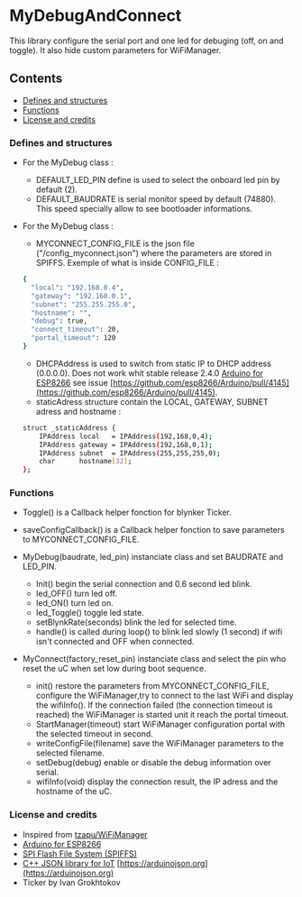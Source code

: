 # MyDebugAndConnect
This library configure the serial port and one led for debuging (off, on and toggle).
It also hide custom parameters for WiFiManager.

## Contents
- [Defines and structures](#defines-and-structures)  
- [Functions](#functions)
- [License and credits](#license-and-credits)

### Defines and structures
* For the MyDebug class :
  * DEFAULT_LED_PIN define is used to select the onboard led pin by default (2).
  * DEFAULT_BAUDRATE is serial monitor speed by default (74880).  This speed specially allow to see bootloader informations.
  
* For the MyDebug class :
    * MYCONNECT_CONFIG_FILE is the json file ("/config_myconnect.json") where the parameters are stored in SPIFFS.
      Exemple of what is inside CONFIG_FILE :
  ```bash
  {
    "local": "192.168.0.4",
    "gateway": "192.168.0.1",
    "subnet": "255.255.255.0",
    "hostname": "",
    "debug": true,
    "connect_timeout": 20,
    "portal_timeout": 120
  }
  ```
  * DHCPAddress is used to switch from static IP to DHCP address (0.0.0.0).  Does not work whit stable release 2.4.0 [Arduino for ESP8266](https://github.com/esp8266/Arduino) see issue [https://github.com/esp8266/Arduino/pull/4145](https://github.com/esp8266/Arduino/pull/4145).
  * staticAdress structure contain the LOCAL, GATEWAY, SUBNET adress and hostname :
  ```bash
  struct _staticAddress {
	  IPAddress	local	= IPAddress(192,168,0,4);
	  IPAddress	gateway	= IPAddress(192,168,0,1);
	  IPAddress	subnet	= IPAddress(255,255,255,0);
	  char		hostname[32];
  };
  ```

### Functions
* Toggle() is a Callback helper fonction for blynker Ticker.
* saveConfigCallback() is a Callback helper fonction to save parameters to MYCONNECT_CONFIG_FILE.

* MyDebug(baudrate, led_pin) instanciate class and set BAUDRATE and LED_PIN.
  * Init() begin the serial connection and 0.6 second led blink.
  * led_OFF() turn led off.
  * led_ON() turn led on.
  * led_Toggle() toggle led state.
  * setBlynkRate(seconds) blink the led for selected time.
  * handle() is called during loop() to blink led slowly (1 second) if wifi isn't connected and OFF when connected.
  
* MyConnect(factory_reset_pin) instanciate class and select the pin who reset the uC when set low during boot sequence.
  * init() restore the parameters from MYCONNECT_CONFIG_FILE, configure the WiFiManager,try to connect to the last WiFi and display the wifiInfo().  If the connection failed (the connection timeout is reached) the WiFiManager is started unit it reach the portal timeout.
  * StartManager(timeout) start WiFiManager configuration portal with the selected timeout in second.
  * writeConfigFile(filename) save the WiFiManager parameters to the selected filename.
  * setDebug(debug) enable or disable the debug information over serial.
  * wifiInfo(void) display the connection result, the IP adress and the hostname of the uC.

### License and credits
- Inspired from [tzapu/WiFiManager](https://github.com/tzapu/WiFiManager/tree/development)
- [Arduino for ESP8266](https://github.com/esp8266/Arduino)
- [SPI Flash File System (SPIFFS)](https://github.com/pellepl/spiffs)
- [C++ JSON library for IoT](https://github.com/bblanchon/ArduinoJson) [https://arduinojson.org](https://arduinojson.org)
- Ticker by Ivan Grokhtokov
